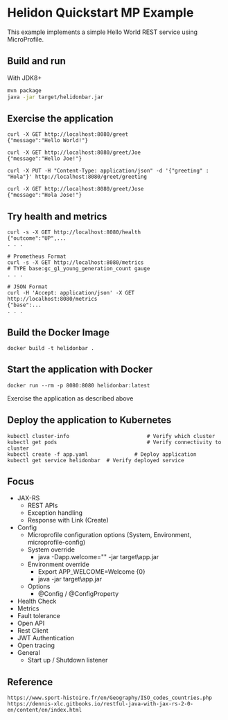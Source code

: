 # Helidon Quickstart MP Example

This example implements a simple Hello World REST service using MicroProfile.

## Build and run

With JDK8+
```bash
mvn package
java -jar target/helidonbar.jar
```

## Exercise the application

```
curl -X GET http://localhost:8080/greet
{"message":"Hello World!"}

curl -X GET http://localhost:8080/greet/Joe
{"message":"Hello Joe!"}

curl -X PUT -H "Content-Type: application/json" -d '{"greeting" : "Hola"}' http://localhost:8080/greet/greeting

curl -X GET http://localhost:8080/greet/Jose
{"message":"Hola Jose!"}
```

## Try health and metrics

```
curl -s -X GET http://localhost:8080/health
{"outcome":"UP",...
. . .

# Prometheus Format
curl -s -X GET http://localhost:8080/metrics
# TYPE base:gc_g1_young_generation_count gauge
. . .

# JSON Format
curl -H 'Accept: application/json' -X GET http://localhost:8080/metrics
{"base":...
. . .

```

## Build the Docker Image

```
docker build -t helidonbar .
```

## Start the application with Docker

```
docker run --rm -p 8080:8080 helidonbar:latest
```

Exercise the application as described above

## Deploy the application to Kubernetes

```
kubectl cluster-info                         # Verify which cluster
kubectl get pods                             # Verify connectivity to cluster
kubectl create -f app.yaml               # Deploy application
kubectl get service helidonbar  # Verify deployed service
```

## Focus
* JAX-RS
    - REST APIs
    - Exception handling
    - Response with Link (Create)
* Config
    - Microprofile configuration options (System, Environment, microprofile-config)
    - System override
        - java -Dapp.welcome="" -jar target\app.jar
    - Environment override
        - Export APP_WELCOME=Welcome {0}
        - java -jar target\app.jar
    - Options
        - @Config / @ConfigProperty
* Health Check
* Metrics
* Fault tolerance
* Open API
* Rest Client
* JWT Authentication
* Open tracing
* General
    - Start up / Shutdown listener

## Reference
    https://www.sport-histoire.fr/en/Geography/ISO_codes_countries.php
    https://dennis-xlc.gitbooks.io/restful-java-with-jax-rs-2-0-en/content/en/index.html